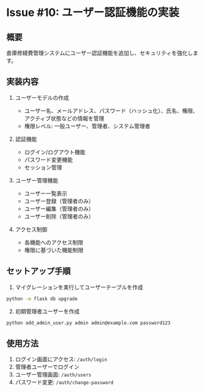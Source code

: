 # Issue #10: ユーザー認証機能の実装

## 概要

倉庫修繕費管理システムにユーザー認証機能を追加し、セキュリティを強化します。

## 実装内容

1. ユーザーモデルの作成
   - ユーザー名、メールアドレス、パスワード（ハッシュ化）、氏名、権限、アクティブ状態などの情報を管理
   - 権限レベル: 一般ユーザー、管理者、システム管理者

2. 認証機能
   - ログイン/ログアウト機能
   - パスワード変更機能
   - セッション管理

3. ユーザー管理機能
   - ユーザー一覧表示
   - ユーザー登録（管理者のみ）
   - ユーザー編集（管理者のみ）
   - ユーザー削除（管理者のみ）

4. アクセス制御
   - 各機能へのアクセス制限
   - 権限に基づいた機能制限

## セットアップ手順

1. マイグレーションを実行してユーザーテーブルを作成

```bash
python -m flask db upgrade
```

2. 初期管理者ユーザーを作成

```bash
python add_admin_user.py admin admin@example.com password123
```

## 使用方法

1. ログイン画面にアクセス: `/auth/login`
2. 管理者ユーザーでログイン
3. ユーザー管理画面: `/auth/users`
4. パスワード変更: `/auth/change-password`